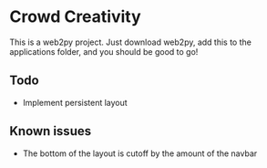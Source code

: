 # Crowd Creativity

This is a web2py project. Just download web2py, add this to the applications folder, and you should be good to go!

## Todo
- Implement persistent layout

## Known issues
- The bottom of the layout is cutoff by the amount of the navbar
